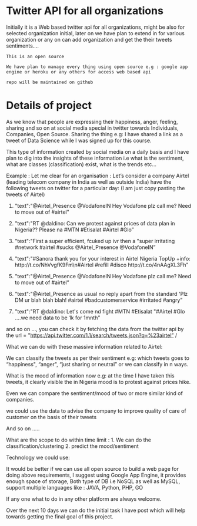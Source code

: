 Twitter API for all organizations 
==========

Initially it is a Web based twitter api for all organizations, might be also for selected organization initial, later on we have plan to extend in for various organization or any on can add organization and get the their tweets sentiments....

	This is an open source

	We have plan to manage every thing using open source e.g : google app engine or heroku or any others for access web based api

	repo will be maintained on github


Details of project
==========
As we know that people are expressing their happiness, anger, feeling, sharing and so on at social media special in twitter towards Individuals, Companies, Open Source. Sharing the thing e.g: I have shared a link as a tweet of Data Science while I was signed up for this course.

This type of information created by social media on a daily basis and I have plan to dig into the insights of these information i.e what is the sentiment, what are classes (classification) exist, what is the trends etc…

Example : Let me clear for an organisation : Let’s consider a company Airtel (leading telecom company in India as well as outside India) have the following tweets on twitter for a particular day: (I am just copy pasting the tweets of Airtel)

1. "text":"@Airtel_Presence @VodafoneIN Hey Vodafone plz call me? Need to move out of #airtel"

2. "text":"RT @daldino: Can we protest against prices of data plan in Nigeria?? Please na #MTN #Etisalat #Airtel #Glo”

3. "text":"First a super efficient, fcuked up ivr then a "super irritating #network #airtel #sucks @Airtel_Presence @VodafoneIN”

4. "text":"#Sanora thank you for your interest in Airtel Nigeria TopUp +info: http:\/\/t.co\/NhVvgfK9Fm\n#Airtel #refill #disco http:\/\/t.co\/4nAAgXL3Fh”

5. "text":"@Airtel_Presence @VodafoneIN Hey Vodafone plz call me? Need to move out of #airtel”

6. "text":"@Airtel_Presence as usual no reply apart from the standard 'Plz DM ur blah blah blah! #airtel #badcustomerservice #irritated #angry”

7. "text":"RT @daldino: Let's come nd fight #MTN #Etisalat "#Airtel #Glo ....we need data to be 1k for 1mnth”

and so on …, you can check it by fetching the data from the twitter api by the url = "https://api.twitter.com/1.1/search/tweets.json?q=%23airtel” /

What we can do with these massive information related to Airtel:

We can classify the tweets as per their sentiment e.g: which tweets goes to “happiness", “anger", “just sharing or neutral” or we can classify in n ways.

What is the mood of information now e.g: at the time I have taken this tweets, it clearly visible the in Nigeria mood is to protest against prices hike.

Even we can compare the sentiment/mood of two or more similar kind of companies.

we could use the data to advise the company to improve quality of care of customer on the basis of their tweets

And so on …..

What are the scope to do within time limit : 1. We can do the classification/clustering 2. predict the mood/sentiment

Technology we could use:

It would be better if we can use all open source to build a web page for doing above requirements, I suggest using Google App Engine, it provides enough space of storage, Both type of DB i.e NoSQL as well as MySQL, support multiple languages like : JAVA, Python, PHP, GO

If any one what to do in any other platform are always welcome.

Over the next 10 days we can do the initial task I have post which will help towards getting the final goal of this project.
